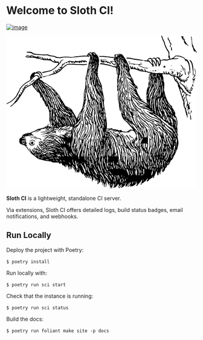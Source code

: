 # Welcome to Sloth CI!

[![image](https://img.shields.io/pypi/v/sloth-ci.svg)](https://pypi.org/project/sloth-ci)


![Logo](sloth.png)


**Sloth CI** is a lightweight, standalone CI server.

Via extensions, Sloth CI offers detailed logs, build status badges, email notifications, and webhooks. 


## Run Locally

Deploy the project with Poetry:
```
$ poetry install
```

Run locally with:
```
$ poetry run sci start
```

Check that the instance is running:
```
$ poetry run sci status
```

Build the docs:
```
$ poetry run foliant make site -p docs
```
